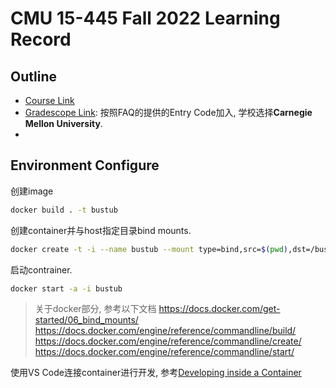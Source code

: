 # CMU 15-445 Fall 2022 Learning Record

## Outline
- [Course Link](https://15445.courses.cs.cmu.edu/fall2022/)
- [Gradescope Link](https://www.gradescope.com/courses/425272): 按照FAQ的提供的Entry Code加入, 学校选择**Carnegie Mellon University**.
- 

## Environment Configure
创建image
```bash
docker build . -t bustub
```
创建container并与host指定目录bind mounts.
```bash
docker create -t -i --name bustub --mount type=bind,src=$(pwd),dst=/bustub bustub bash
```
启动contrainer.
```bash
docker start -a -i bustub
```

> 关于docker部分, 参考以下文档
> https://docs.docker.com/get-started/06_bind_mounts/
> https://docs.docker.com/engine/reference/commandline/build/
> https://docs.docker.com/engine/reference/commandline/create/
> https://docs.docker.com/engine/reference/commandline/start/

使用VS Code连接container进行开发, 参考[Developing inside a Container](https://code.visualstudio.com/docs/devcontainers/containers)